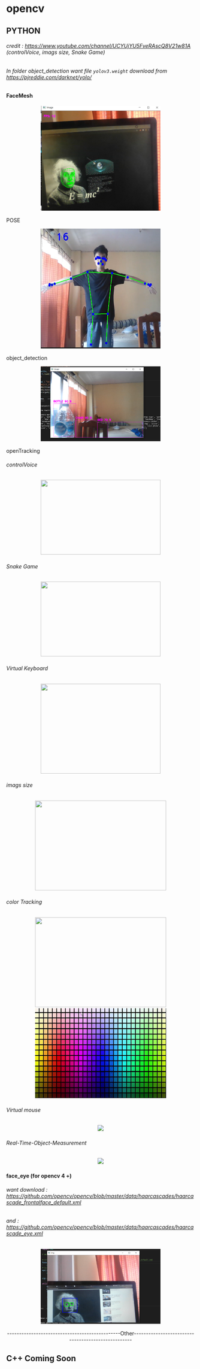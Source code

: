 # opencv
## PYTHON
###### credit : https://www.youtube.com/channel/UCYUjYU5FveRAscQ8V21w81A (controlVoice, imags size, Snake Game)
###### In folder object_detection want file `yolov3.weight` download from https://pjreddie.com/darknet/yolo/
#### FaceMesh
<p align="center">
<img src="img/Face%20M.png" width="320" height="280">
</p>
POSE
<p align="center">
<img src="img/POSE.PNG" width="320" height="320">
</p>
object_detection
<p align="center">
<img src="img/object.png" width="320" height="200">
</p>
openTracking

###### controlVoice
<p align="center">
<img src="img/Voice.gif" width="320" height="200">
</p>

###### Snake Game
<p align="center">
<img src="snakegame/g.gif" width="320" height="200">
</p>

###### Virtual Keyboard
<p align="center">
<img src="keyboard/key.gif" width="320" height="240">
</p>

###### imags size
<p align="center">
<img src="imags size/test.gif" width="350" height="240">
</p>

###### color Tracking
<p align="center">
<img src="color Tracking/ca.gif" width="350" height="240"><img src="color Tracking/ca1.gif" width="350" height="240">
</p>

###### Virtual mouse
<p align="center">
<img src="vmouse/mouse.gif" >
</p>

###### Real-Time-Object-Measurement
<p align="center">
<img src="Real-Time-Object-Measurement/ob.gif" >
</p>

#### face_eye (for opencv 4 +)
###### want download : https://github.com/opencv/opencv/blob/master/data/haarcascades/haarcascade_frontalface_default.xml
######       and     : https://github.com/opencv/opencv/blob/master/data/haarcascades/haarcascade_eye.xml
<p align="center">
<img src="img/face_eye.png" width="320" height="200">
</p>

<div align="center">-----------------------------------------------Other---------------------------------------------------</div>

## C++ Coming Soon

